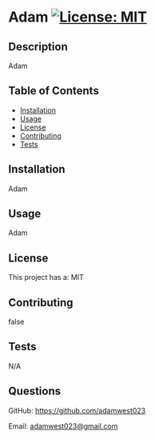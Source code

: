 # Adam [![License: MIT](https://img.shields.io/badge/License-MIT-yellow.svg)](https://opensource.org/licenses/MIT)

## Description 

Adam

## Table of Contents

* [Installation](#installation)
* [Usage](#usage)
* [License](#license)
* [Contributing](#contributing)
* [Tests](#test)

## Installation

Adam


## Usage

Adam

## License

This project has a: MIT


## Contributing

false

## Tests 

N/A

## Questions

GitHub: https://github.com/adamwest023

Email: adamwest023@gmail.com
